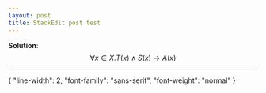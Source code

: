 ```yaml
---
layout: post
title: StackEdit post test
---
```


**Solution**: $$ \forall x \in X. T(x) \land S(x) \rightarrow A(x) $$


----------


{
   "line-width": 2,
   "font-family": "sans-serif",
   "font-weight": "normal"
}



